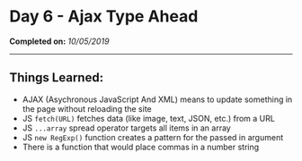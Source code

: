 # Day 6 - Ajax Type Ahead

**Completed on:** _10/05/2019_

---

## Things Learned:

-   AJAX (Asychronous JavaScript And XML) means to update something in the page without reloading the site
-   JS `fetch(URL)` fetches data (like image, text, JSON, etc.) from a URL
-   JS `...array` spread operator targets all items in an array
-   JS `new RegExp()` function creates a pattern for the passed in argument
-   There is a function that would place commas in a number string

